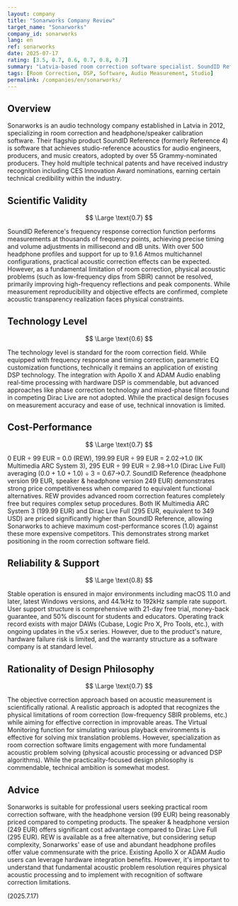 ```yaml
---
layout: company
title: "Sonarworks Company Review"
target_name: "Sonarworks"
company_id: sonarworks
lang: en
ref: sonarworks
date: 2025-07-17
rating: [3.5, 0.7, 0.6, 0.7, 0.8, 0.7]
summary: "Latvia-based room correction software specialist. SoundID Reference is recognized for its measurement accuracy and ease of use, with the headphone version priced at 99 EUR being competitive compared to major competing products."
tags: [Room Correction, DSP, Software, Audio Measurement, Studio]
permalink: /companies/en/sonarworks/
---
```


## Overview

Sonarworks is an audio technology company established in Latvia in 2012, specializing in room correction and headphone/speaker calibration software. Their flagship product SoundID Reference (formerly Reference 4) is software that achieves studio-reference acoustics for audio engineers, producers, and music creators, adopted by over 55 Grammy-nominated producers. They hold multiple technical patents and have received industry recognition including CES Innovation Award nominations, earning certain technical credibility within the industry.

## Scientific Validity

$$ \Large \text{0.7} $$

SoundID Reference's frequency response correction function performs measurements at thousands of frequency points, achieving precise timing and volume adjustments in millisecond and dB units. With over 500 headphone profiles and support for up to 9.1.6 Atmos multichannel configurations, practical acoustic correction effects can be expected. However, as a fundamental limitation of room correction, physical acoustic problems (such as low-frequency dips from SBIR) cannot be resolved, primarily improving high-frequency reflections and peak components. While measurement reproducibility and objective effects are confirmed, complete acoustic transparency realization faces physical constraints.

## Technology Level

$$ \Large \text{0.6} $$

The technology level is standard for the room correction field. While equipped with frequency response and timing correction, parametric EQ customization functions, technically it remains an application of existing DSP technology. The integration with Apollo X and ADAM Audio enabling real-time processing with hardware DSP is commendable, but advanced approaches like phase correction technology and mixed-phase filters found in competing Dirac Live are not adopted. While the practical design focuses on measurement accuracy and ease of use, technical innovation is limited.

## Cost-Performance

$$ \Large \text{0.7} $$

0 EUR ÷ 99 EUR = 0.0 (REW), 199.99 EUR ÷ 99 EUR = 2.02→1.0 (IK Multimedia ARC System 3), 295 EUR ÷ 99 EUR = 2.98→1.0 (Dirac Live Full) averaging (0.0 + 1.0 + 1.0) ÷ 3 = 0.67→0.7. SoundID Reference (headphone version 99 EUR, speaker & headphone version 249 EUR) demonstrates strong price competitiveness when compared to equivalent functional alternatives. REW provides advanced room correction features completely free but requires complex setup procedures. Both IK Multimedia ARC System 3 (199.99 EUR) and Dirac Live Full (295 EUR, equivalent to 349 USD) are priced significantly higher than SoundID Reference, allowing Sonarworks to achieve maximum cost-performance scores (1.0) against these more expensive competitors. This demonstrates strong market positioning in the room correction software field.

## Reliability & Support

$$ \Large \text{0.8} $$

Stable operation is ensured in major environments including macOS 11.0 and later, latest Windows versions, and 44.1kHz to 192kHz sample rate support. User support structure is comprehensive with 21-day free trial, money-back guarantee, and 50% discount for students and educators. Operating track record exists with major DAWs (Cubase, Logic Pro X, Pro Tools, etc.), with ongoing updates in the v5.x series. However, due to the product's nature, hardware failure risk is limited, and the warranty structure as a software company is at standard level.

## Rationality of Design Philosophy

$$ \Large \text{0.7} $$

The objective correction approach based on acoustic measurement is scientifically rational. A realistic approach is adopted that recognizes the physical limitations of room correction (low-frequency SBIR problems, etc.) while aiming for effective correction in improvable areas. The Virtual Monitoring function for simulating various playback environments is effective for solving mix translation problems. However, specialization as room correction software limits engagement with more fundamental acoustic problem solving (physical acoustic processing or advanced DSP algorithms). While the practicality-focused design philosophy is commendable, technical ambition is somewhat modest.

## Advice

Sonarworks is suitable for professional users seeking practical room correction software, with the headphone version (99 EUR) being reasonably priced compared to competing products. The speaker & headphone version (249 EUR) offers significant cost advantage compared to Dirac Live Full (295 EUR). REW is available as a free alternative, but considering setup complexity, Sonarworks' ease of use and abundant headphone profiles offer value commensurate with the price. Existing Apollo X or ADAM Audio users can leverage hardware integration benefits. However, it's important to understand that fundamental acoustic problem resolution requires physical acoustic processing and to implement with recognition of software correction limitations.

(2025.7.17)